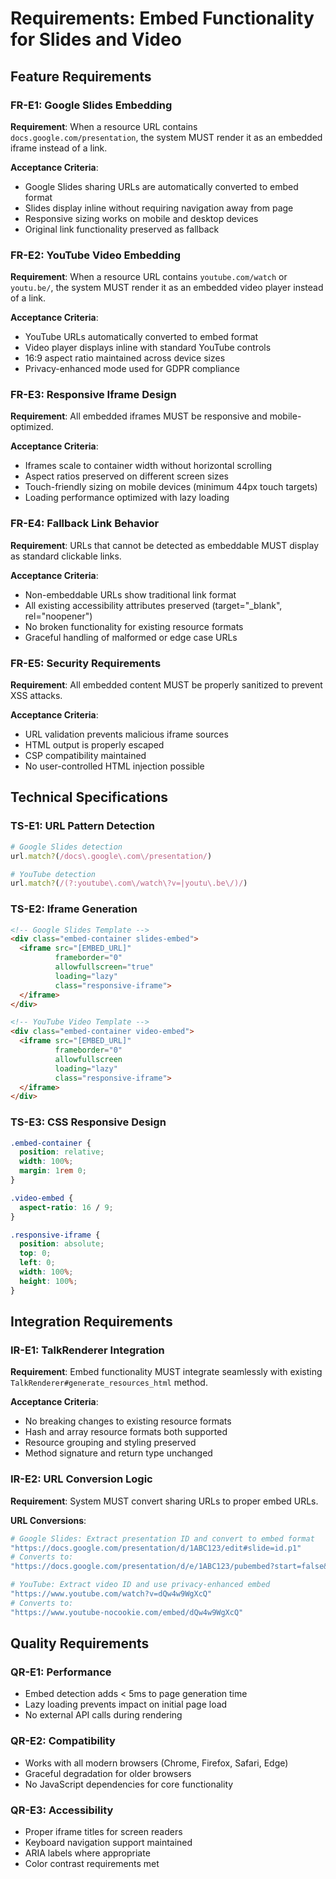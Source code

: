 # Requirements: Embed Functionality for Slides and Video

## Feature Requirements

### FR-E1: Google Slides Embedding
**Requirement**: When a resource URL contains `docs.google.com/presentation`, the system MUST render it as an embedded iframe instead of a link.

**Acceptance Criteria**:
- Google Slides sharing URLs are automatically converted to embed format
- Slides display inline without requiring navigation away from page
- Responsive sizing works on mobile and desktop devices
- Original link functionality preserved as fallback

### FR-E2: YouTube Video Embedding  
**Requirement**: When a resource URL contains `youtube.com/watch` or `youtu.be/`, the system MUST render it as an embedded video player instead of a link.

**Acceptance Criteria**:
- YouTube URLs automatically converted to embed format
- Video player displays inline with standard YouTube controls
- 16:9 aspect ratio maintained across device sizes
- Privacy-enhanced mode used for GDPR compliance

### FR-E3: Responsive Iframe Design
**Requirement**: All embedded iframes MUST be responsive and mobile-optimized.

**Acceptance Criteria**:
- Iframes scale to container width without horizontal scrolling
- Aspect ratios preserved on different screen sizes
- Touch-friendly sizing on mobile devices (minimum 44px touch targets)
- Loading performance optimized with lazy loading

### FR-E4: Fallback Link Behavior
**Requirement**: URLs that cannot be detected as embeddable MUST display as standard clickable links.

**Acceptance Criteria**:
- Non-embeddable URLs show traditional link format
- All existing accessibility attributes preserved (target="_blank", rel="noopener")
- No broken functionality for existing resource formats
- Graceful handling of malformed or edge case URLs

### FR-E5: Security Requirements
**Requirement**: All embedded content MUST be properly sanitized to prevent XSS attacks.

**Acceptance Criteria**:
- URL validation prevents malicious iframe sources
- HTML output is properly escaped
- CSP compatibility maintained
- No user-controlled HTML injection possible

## Technical Specifications

### TS-E1: URL Pattern Detection
```ruby
# Google Slides detection
url.match?(/docs\.google\.com\/presentation/)

# YouTube detection  
url.match?(/(?:youtube\.com\/watch\?v=|youtu\.be\/)/)
```

### TS-E2: Iframe Generation
```html
<!-- Google Slides Template -->
<div class="embed-container slides-embed">
  <iframe src="[EMBED_URL]" 
          frameborder="0" 
          allowfullscreen="true"
          loading="lazy"
          class="responsive-iframe">
  </iframe>
</div>

<!-- YouTube Video Template -->  
<div class="embed-container video-embed">
  <iframe src="[EMBED_URL]" 
          frameborder="0"
          allowfullscreen
          loading="lazy"
          class="responsive-iframe">
  </iframe>
</div>
```

### TS-E3: CSS Responsive Design
```css
.embed-container {
  position: relative;
  width: 100%;
  margin: 1rem 0;
}

.video-embed {
  aspect-ratio: 16 / 9;
}

.responsive-iframe {
  position: absolute;
  top: 0;
  left: 0;
  width: 100%;
  height: 100%;
}
```

## Integration Requirements

### IR-E1: TalkRenderer Integration
**Requirement**: Embed functionality MUST integrate seamlessly with existing `TalkRenderer#generate_resources_html` method.

**Acceptance Criteria**:
- No breaking changes to existing resource formats
- Hash and array resource formats both supported
- Resource grouping and styling preserved
- Method signature and return type unchanged

### IR-E2: URL Conversion Logic
**Requirement**: System MUST convert sharing URLs to proper embed URLs.

**URL Conversions**:
```ruby
# Google Slides: Extract presentation ID and convert to embed format
"https://docs.google.com/presentation/d/1ABC123/edit#slide=id.p1"
# Converts to:
"https://docs.google.com/presentation/d/e/1ABC123/pubembed?start=false&loop=false&delayms=3000"

# YouTube: Extract video ID and use privacy-enhanced embed
"https://www.youtube.com/watch?v=dQw4w9WgXcQ"
# Converts to:  
"https://www.youtube-nocookie.com/embed/dQw4w9WgXcQ"
```

## Quality Requirements

### QR-E1: Performance
- Embed detection adds < 5ms to page generation time
- Lazy loading prevents impact on initial page load
- No external API calls during rendering

### QR-E2: Compatibility  
- Works with all modern browsers (Chrome, Firefox, Safari, Edge)
- Graceful degradation for older browsers
- No JavaScript dependencies for core functionality

### QR-E3: Accessibility
- Proper iframe titles for screen readers
- Keyboard navigation support maintained  
- ARIA labels where appropriate
- Color contrast requirements met